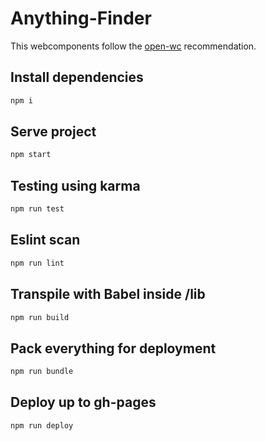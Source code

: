 # Anything-Finder

This webcomponents follow the [open-wc](https://github.com/open-wc/open-wc) recommendation.

## Install dependencies
```bash
npm i
```

## Serve project
```bash
npm start
```

## Testing using karma
```bash
npm run test
```

## Eslint scan
```bash
npm run lint
```

## Transpile with Babel inside /lib
```bash
npm run build
```

## Pack everything for deployment
```bash
npm run bundle
```

## Deploy up to gh-pages
```bash
npm run deploy
```